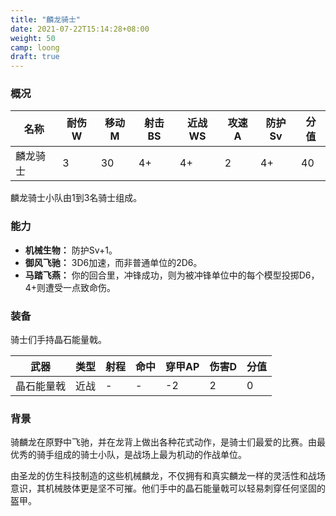```yaml
---
title: "麟龙骑士"
date: 2021-07-22T15:14:28+08:00
weight: 50
camp: loong
draft: true
---
```


### 概况

| 名称     | 耐伤W | 移动M | 射击BS | 近战WS | 攻速A | 防护Sv | 分值 |
| -------- | ----- | ----- | ------ | ------ | ----- | ------ | ---- |
| 麟龙骑士 | 3     | 30    | 4+     | 4+     | 2     | 4+     | 40   |

麟龙骑士小队由1到3名骑士组成。

### 能力

* **机械生物：** 防护Sv+1。
* **御风飞驰：** 3D6加速，而非普通单位的2D6。
* **马踏飞燕：** 你的回合里，冲锋成功，则为被冲锋单位中的每个模型投掷D6，4+则遭受一点致命伤。

### 装备

骑士们手持晶石能量戟。

| 武器       | 类型 | 射程 | 命中 | 穿甲AP | 伤害D | 分值 |
| ---------- | ---- | ---- | ---- | ------ | ----- | ---- |
| 晶石能量戟 | 近战 | -    | -    | -2     | 2     | 0    |

### 背景

骑麟龙在原野中飞驰，并在龙背上做出各种花式动作，是骑士们最爱的比赛。由最优秀的骑手组成的骑士小队，是战场上最为机动的作战单位。

由圣龙的仿生科技制造的这些机械麟龙，不仅拥有和真实麟龙一样的灵活性和战场意识，其机械肢体更是坚不可摧。他们手中的晶石能量戟可以轻易刺穿任何坚固的盔甲。
